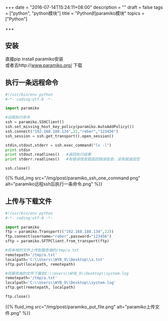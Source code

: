 +++
date = "2016-07-14T15:24:11+08:00"
description = ""
draft = false
tags = ["python", "python模块"]
title = "Python的paramiko模块"
topics = ["Python"]

+++

## 安装
直接pip install paramiko安装  
或者去http://www.paramiko.org/ 下载

## 执行一条远程命令
```python
#!/usr/bin/env python
#-*- coding:utf-8 -*-

import paramiko

#远程执行命令
ssh = paramiko.SSHClient()
ssh.set_missing_host_key_policy(paramiko.AutoAddPolicy())
ssh.connect("192.168.188.134",22,"reber","123456")
ssh_session = ssh.get_transport().open_session()

stdin,stdout,stderr = ssh.exec_command("ls -l")
print stdin
print stdout.readlines()   #返回执行结果
print stderr.readlines()   #有错误信息就返回错误信息，没有就返回空

ssh.close()
```
{{% fluid_img src="/img/post/paramiko_ssh_one_command.png" alt="paramiko远程ssh后执行一条命令.png" %}}

## 上传与下载文件
```python
#!/usr/bin/env python
#-*- coding:utf-8 -*-

import paramiko
ftp = paramiko.Transport(("192.168.188.134",22))
ftp.connect(username="reber",password="123456")
sftp = paramiko.SFTPClient.from_transport(ftp)

#将本地的文件上传到服务端的/tmp/a.txt
remotepath='/tmp/a.txt'
localpath='C:\\Users\\WYB_9\\Desktop\\a.txt'
sftp.put(localpath, remotepath)

#将服务端的文件下载到C:\\Users\\WYB_9\\Desktop\\system.log
remotepath='/tmp/a.txt'
localpath='C:\\Users\\WYB_9\\Desktop\\system.log'
sftp.get(remotepath, localpath)

ftp.close()
```
{{% fluid_img src="/img/post/paramiko_put_file.png" alt="paramiko上传文件.png" %}}